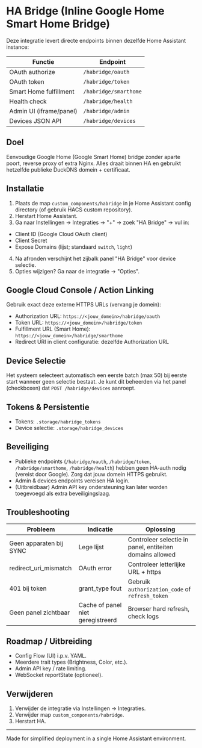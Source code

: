 # HA Bridge (Inline Google Home Smart Home Bridge)

Deze integratie levert directe endpoints binnen dezelfde Home Assistant instance:

| Functie | Endpoint |
|--------|----------|
| OAuth authorize | `/habridge/oauth` |
| OAuth token | `/habridge/token` |
| Smart Home fulfillment | `/habridge/smarthome` |
| Health check | `/habridge/health` |
| Admin UI (iframe/panel) | `/habridge/admin` |
| Devices JSON API | `/habridge/devices` |

## Doel
Eenvoudige Google Home (Google Smart Home) bridge zonder aparte poort, reverse proxy of extra Nginx. Alles draait binnen HA en gebruikt hetzelfde publieke DuckDNS domein + certificaat.

## Installatie
1. Plaats de map `custom_components/habridge` in je Home Assistant config directory (of gebruik HACS custom repository).
2. Herstart Home Assistant.
3. Ga naar Instellingen → Integraties → "+" → zoek "HA Bridge" → vul in:
  - Client ID (Google Cloud OAuth client)
  - Client Secret
  - Expose Domains (lijst; standaard `switch`, `light`)
4. Na afronden verschijnt het zijbalk panel "HA Bridge" voor device selectie.
5. Opties wijzigen? Ga naar de integratie → "Opties".

## Google Cloud Console / Action Linking
Gebruik exact deze externe HTTPS URLs (vervang je domein):
- Authorization URL: `https://<jouw_domein>/habridge/oauth`
- Token URL: `https://<jouw_domein>/habridge/token`
- Fulfillment URL (Smart Home): `https://<jouw_domein>/habridge/smarthome`
- Redirect URI in client configuratie: dezelfde Authorization URL

## Device Selectie
Het systeem selecteert automatisch een eerste batch (max 50) bij eerste start wanneer geen selectie bestaat. Je kunt dit beheerden via het panel (checkboxen) dat `POST /habridge/devices` aanroept.

## Tokens & Persistentie
- Tokens: `.storage/habridge_tokens`
- Device selectie: `.storage/habridge_devices`

## Beveiliging
- Publieke endpoints (`/habridge/oauth`, `/habridge/token`, `/habridge/smarthome`, `/habridge/health`) hebben geen HA-auth nodig (vereist door Google). Zorg dat jouw domein HTTPS gebruikt.
- Admin & devices endpoints vereisen HA login.
- (Uitbreidbaar) Admin API key ondersteuning kan later worden toegevoegd als extra beveiligingslaag.

## Troubleshooting
| Probleem | Indicatie | Oplossing |
|----------|-----------|-----------|
| Geen apparaten bij SYNC | Lege lijst | Controleer selectie in panel, entiteiten domains allowed |
| redirect_uri_mismatch | OAuth error | Controleer letterlijke URL + https |
| 401 bij token | grant_type fout | Gebruik `authorization_code` of `refresh_token` |
| Geen panel zichtbaar | Cache of panel niet geregistreerd | Browser hard refresh, check logs |

## Roadmap / Uitbreiding
- Config Flow (UI) i.p.v. YAML.
- Meerdere trait types (Brightness, Color, etc.).
- Admin API key / rate limiting.
- WebSocket reportState (optioneel).

## Verwijderen
1. Verwijder de integratie via Instellingen → Integraties.
2. Verwijder map `custom_components/habridge`.
3. Herstart HA.

---
Made for simplified deployment in a single Home Assistant environment.
